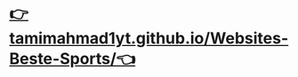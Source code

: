 <h1><a href="https://tamimahmad1yt.github.io/Websites-Beste-Sports/" target="_blank">👉tamimahmad1yt.github.io/Websites-Beste-Sports/👈</a></h1>
